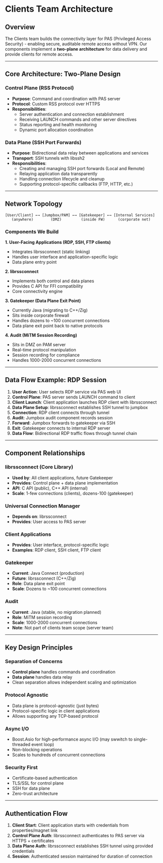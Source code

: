 # Clients Team Architecture

## Overview

The Clients team builds the connectivity layer for PAS (Privileged Access Security) - enabling secure, auditable remote access without VPN.
Our components implement a **two-plane architecture** for data delivery and provide clients for remote access.

---

## Core Architecture: Two-Plane Design

### Control Plane (RSS Protocol)
- **Purpose**: Command and coordination with PAS server
- **Protocol**: Custom RSS protocol over HTTPS
- **Responsibilities**:
  - Server authentication and connection establishment
  - Receiving LAUNCH commands and other server directives
  - Status reporting and health monitoring
  - Dynamic port allocation coordination

### Data Plane (SSH Port Forwards)
- **Purpose**: Bidirectional data relay between applications and services
- **Transport**: SSH tunnels with libssh2
- **Responsibilities**:
  - Creating and managing SSH port forwards (Local and Remote)
  - Relaying application data transparently
  - Handling connection lifecycle and cleanup
  - Supporting protocol-specific callbacks (FTP, HTTP, etc.)

---

## Network Topology

```
[User/Client] ←→ [Jumpbox/PAM] ←→ [Gatekeeper] ←→ [Internal Services]
   (anywhere)        (DMZ)         (inside FW)      (corporate net)
```

### Components We Build

**1. User-Facing Applications (RDP, SSH, FTP clients)**
- Integrates librssconnect (static linking)
- Handles user interface and application-specific logic
- Data plane entry point

**2. librssconnect**
- Implements both control and data planes
- Provides C API for FFI compatibility
- Core connectivity engine

**3. Gatekeeper (Data Plane Exit Point)**
- Currently Java (migrating to C++/Zig)
- Sits inside corporate firewall
- Handles dozens to ~100 concurrent connections
- Data plane exit point back to native protocols

**4. Audit (MiTM Session Recording)**
- Sits in DMZ on PAM server
- Real-time protocol manipulation
- Session recording for compliance
- Handles 1000-2000 concurrent connections

---

## Data Flow Example: RDP Session

1. **User Action**: User selects RDP service via PAS web UI
2. **Control Plane**: PAS server sends LAUNCH command to client
3. **Client Launch**: Client application launches RDP client with librssconnect
4. **Data Plane Setup**: librssconnect establishes SSH tunnel to jumpbox
5. **Connection**: RDP client connects through tunnel
6. **Audit**: Jumpbox audit component records session
7. **Forward**: Jumpbox forwards to gatekeeper via SSH
8. **Exit**: Gatekeeper connects to internal RDP server
9. **Data Flow**: Bidirectional RDP traffic flows through tunnel chain

---

## Component Relationships

### librssconnect (Core Library)
- **Used by**: All client applications, future Gatekeeper
- **Provides**: Control plane + data plane implementation
- **API**: C API (public), C++ API (internal)
- **Scale**: 1-few connections (clients), dozens-100 (gatekeeper)

### Universal Connection Manager
- **Depends on**: librssconnect
- **Provides**: User access to PAS server

### Client Applications
- **Provides**: User interface, protocol-specific logic
- **Examples**: RDP client, SSH client, FTP client

### Gatekeeper
- **Current**: Java Connect (production)
- **Future**: librssconnect (C++/Zig)
- **Role**: Data plane exit point
- **Scale**: Dozens to ~100 concurrent connections

### Audit
- **Current**: Java (stable, no migration planned)
- **Role**: MiTM session recording
- **Scale**: 1000-2000 concurrent connections
- **Note**: Not part of clients team scope (server team)

---

## Key Design Principles

### Separation of Concerns
- **Control plane** handles commands and coordination
- **Data plane** handles data relay
- Clean separation allows independent scaling and optimization

### Protocol Agnostic
- Data plane is protocol-agnostic (just bytes)
- Protocol-specific logic in client applications
- Allows supporting any TCP-based protocol

### Async I/O
- Boost.Asio for high-performance async I/O (may swwitch to single-threaded event loop)
- Non-blocking operations
- Scales to hundreds of concurrent connections

### Security First
- Certificate-based authentication
- TLS/SSL for control plane
- SSH for data plane
- Zero-trust architecture

---

## Authentication Flow

1. **Client Start**: Client application starts with credentials from properties/magnet link
2. **Control Plane Auth**: librssconnect authenticates to PAS server via HTTPS + certificates
3. **Data Plane Auth**: librssconnect establishes SSH tunnel using provided credentials
4. **Session**: Authenticated session maintained for duration of connection

